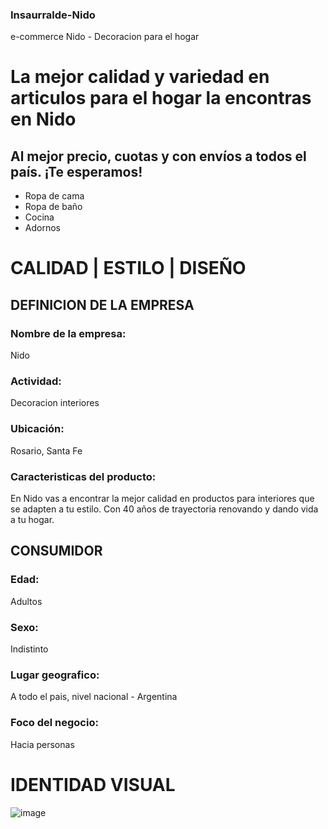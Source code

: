 ### Insaurralde-Nido
e-commerce Nido - Decoracion para el hogar

# La mejor calidad y variedad en articulos para el hogar la encontras en Nido
## Al mejor precio, cuotas y con envíos a todos el país. ¡Te esperamos!
- Ropa de cama
- Ropa de baño
- Cocina
- Adornos

# CALIDAD | ESTILO | DISEÑO

## DEFINICION DE LA EMPRESA
### Nombre de la empresa:
Nido
### Actividad:
Decoracion interiores
### Ubicación:
Rosario, Santa Fe
### Caracteristicas del producto:
En Nido vas a encontrar la mejor calidad en productos para interiores que se adapten a tu estilo. Con 40 años de trayectoria renovando y dando vida a tu hogar. 

## CONSUMIDOR
### Edad:
Adultos 
### Sexo:
Indistinto
### Lugar geografico:
A todo el pais, nivel nacional - Argentina
### Foco del negocio:
Hacia personas

# IDENTIDAD VISUAL
![image](https://user-images.githubusercontent.com/118543683/207974615-2c68a590-7494-4856-8e0b-da9364b75818.png)

